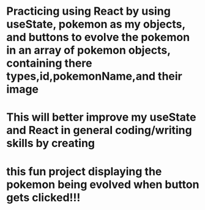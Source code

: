 # Practicing using React by using useState, pokemon as my objects, and buttons to evolve the pokemon in an array of pokemon objects, containing there types,id,pokemonName,and their image
# This will better improve my useState and React in general coding/writing skills by creating
# this fun project displaying the pokemon being evolved when button gets clicked!!!